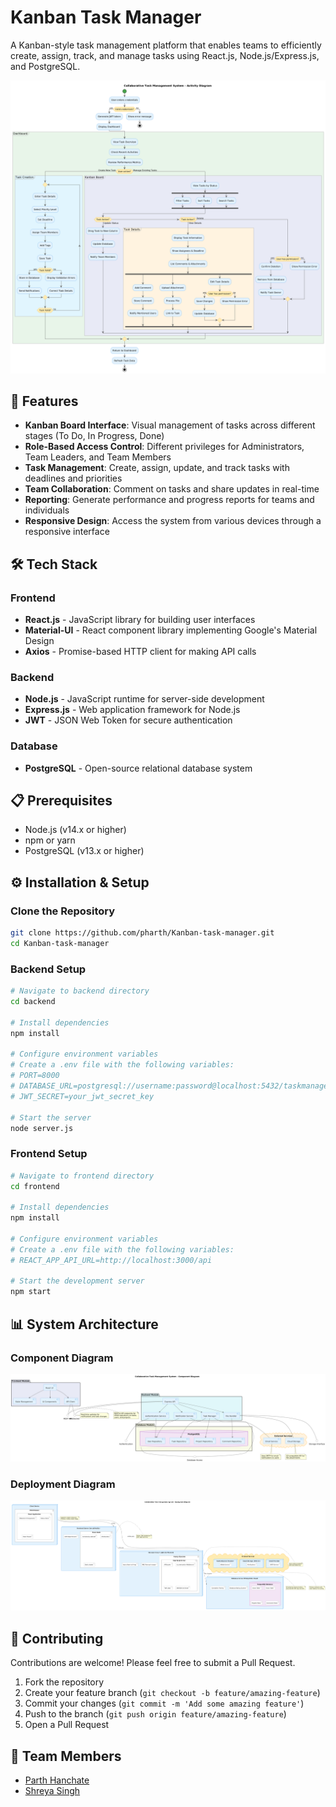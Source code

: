 # Kanban Task Manager

A Kanban-style task management platform that enables teams to efficiently create, assign, track, and manage tasks using React.js, Node.js/Express.js, and PostgreSQL.

![Kanban Board](https://github.com/pharth/Kanban-task-manager/blob/main/Diagrams/ActivityDiagram.png)

## 🚀 Features

- **Kanban Board Interface**: Visual management of tasks across different stages (To Do, In Progress, Done)
- **Role-Based Access Control**: Different privileges for Administrators, Team Leaders, and Team Members
- **Task Management**: Create, assign, update, and track tasks with deadlines and priorities
- **Team Collaboration**: Comment on tasks and share updates in real-time
- **Reporting**: Generate performance and progress reports for teams and individuals
- **Responsive Design**: Access the system from various devices through a responsive interface

## 🛠️ Tech Stack

### Frontend
- **React.js** - JavaScript library for building user interfaces
- **Material-UI** - React component library implementing Google's Material Design
- **Axios** - Promise-based HTTP client for making API calls

### Backend
- **Node.js** - JavaScript runtime for server-side development
- **Express.js** - Web application framework for Node.js
- **JWT** - JSON Web Token for secure authentication

### Database
- **PostgreSQL** - Open-source relational database system

## 📋 Prerequisites

- Node.js (v14.x or higher)
- npm or yarn
- PostgreSQL (v13.x or higher)

## ⚙️ Installation & Setup

### Clone the Repository
```bash
git clone https://github.com/pharth/Kanban-task-manager.git
cd Kanban-task-manager
```

### Backend Setup
```bash
# Navigate to backend directory
cd backend

# Install dependencies
npm install

# Configure environment variables
# Create a .env file with the following variables:
# PORT=8000
# DATABASE_URL=postgresql://username:password@localhost:5432/taskmanager
# JWT_SECRET=your_jwt_secret_key

# Start the server
node server.js
```

### Frontend Setup
```bash
# Navigate to frontend directory
cd frontend

# Install dependencies
npm install

# Configure environment variables
# Create a .env file with the following variables:
# REACT_APP_API_URL=http://localhost:3000/api

# Start the development server
npm start
```

## 📊 System Architecture

### Component Diagram
![Component Diagram](https://github.com/pharth/Kanban-task-manager/blob/main/Diagrams/ComponentDiagram.png)

### Deployment Diagram
![Deployment Diagram](https://github.com/pharth/Kanban-task-manager/blob/main/Diagrams/DeploymentDiagram.png)

## 🤝 Contributing

Contributions are welcome! Please feel free to submit a Pull Request.

1. Fork the repository
2. Create your feature branch (`git checkout -b feature/amazing-feature`)
3. Commit your changes (`git commit -m 'Add some amazing feature'`)
4. Push to the branch (`git push origin feature/amazing-feature`)
5. Open a Pull Request

## 👥 Team Members

- [Parth Hanchate](https://github.com/pharth)
- [Shreya Singh](https://github.com/shreyasingh1354)
